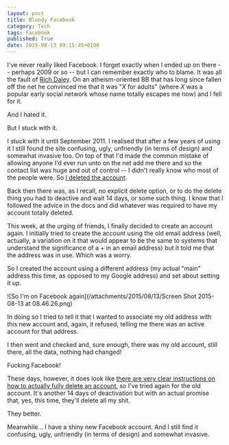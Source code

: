 ```yaml
---
layout: post
title: Bloody Facebook
category: Tech
tags: Facebook
published: True
date: 2015-08-13 09:15:45+0100
---
```


I've never really liked Facebook. I forget exactly when I ended up on there --
perhaps 2009 or so -- but I can remember exactly who to blame. It was all the
fault of [Rich Daley](http://richd.me/). On an atheism-oriented BB that has
long since fallen off the net he convinced me that it was "*X* for adults"
(where *X* was a popular early social network whose name totally escapes me
now) and I fell for it.

And I hated it.

But I stuck with it.

I stuck with it until September 2011. I realised that after
a few years of using it I still found the site confusing, ugly, unfriendly
(in terms of design) and somewhat invasive too. On top of that I'd made the
common mistake of allowing anyone I'd ever run unto on the net add me there
and so the contact list was huge and out of control -- I didn't really know
who most of the people were. So [I deleted the account](https://plus.google.com/+DavePearson/posts/jPqNPhg7idp).

Back then there was, as I recall, no explicit delete option, or to do the
delete thing you had to deactive and wait 14 days, or some such thing. I know
that I followed the advice in the docs and did whatever was required to have my
account totally deleted.

This week, at the urging of friends, I finally decided to create an account
again. I initially tried to create the account using the old email address
(well, actually, a variation on it that would appear to be the same to
systems that understand the significance of a + in an email address) but it
told me that the address was in use. Which was a worry.

So I created the account using a different address (my actual "main" address
this time, as opposed to my Google address) and set about setting it up.

![So I'm on Facebook again](/attachments/2015/08/13/Screen Shot 2015-08-13 at 08.46.26.png)

In doing so I tried to tell it that I wanted to associate my old address with this
new account and, again, it refused, telling me there was an active account for
that address.

I then went and checked and, sure enough, there was my old account, still
there, all the data, nothing had changed!

Fucking Facebook!

These days, however, it does look like [there are very clear instructions on
how to actually fully delete an account](https://www.facebook.com/help/224562897555674), so I've tried again for the old
account. It's another 14 days of deactivation but with an actual promise that,
yes, this time, they'll delete all my shit.

They better.

Meanwhile... I have a shiny new Facebook account. And I still find it confusing,
ugly, unfriendly (in terms of design) and somewhat invasive.

[//]: # (2015-08-13-bloody-facebook.md ends here)
